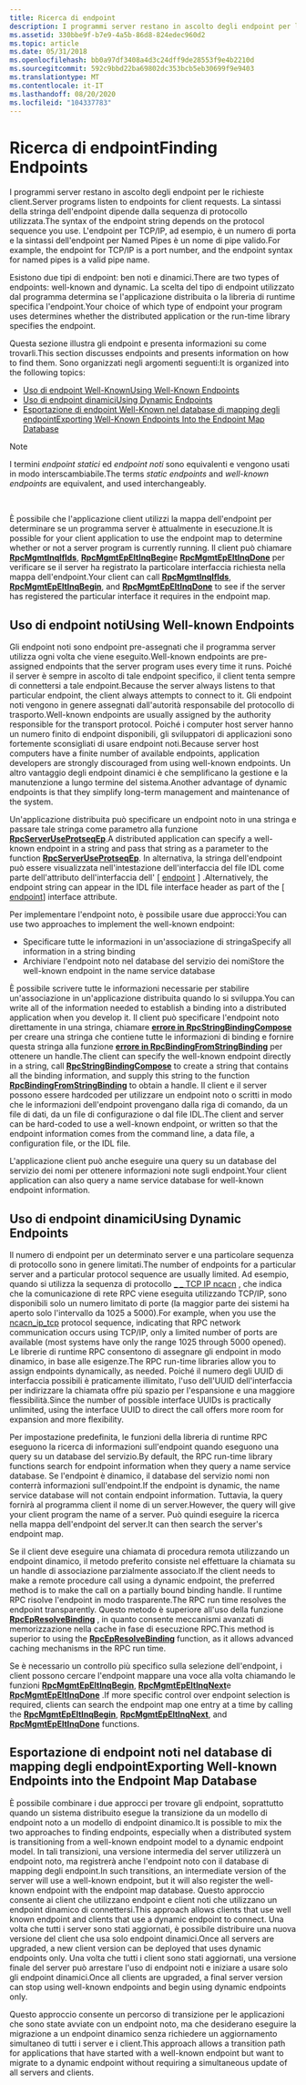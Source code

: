 ```yaml
---
title: Ricerca di endpoint
description: I programmi server restano in ascolto degli endpoint per le richieste client. La sintassi della stringa dell'endpoint dipende dalla sequenza di protocollo utilizzata. L'endpoint per TCP/IP, ad esempio, è un numero di porta e la sintassi dell'endpoint per Named Pipes è un nome di pipe valido.
ms.assetid: 330bbe9f-b7e9-4a5b-86d8-824edec960d2
ms.topic: article
ms.date: 05/31/2018
ms.openlocfilehash: bb0a97df3408a4d3c24dff9de28553f9e4b2210d
ms.sourcegitcommit: 592c9bbd22ba69802dc353bcb5eb30699f9e9403
ms.translationtype: MT
ms.contentlocale: it-IT
ms.lasthandoff: 08/20/2020
ms.locfileid: "104337783"
---
```

# <a name="finding-endpoints"></a><span data-ttu-id="89ba4-105">Ricerca di endpoint</span><span class="sxs-lookup"><span data-stu-id="89ba4-105">Finding Endpoints</span></span>

<span data-ttu-id="89ba4-106">I programmi server restano in ascolto degli endpoint per le richieste client.</span><span class="sxs-lookup"><span data-stu-id="89ba4-106">Server programs listen to endpoints for client requests.</span></span> <span data-ttu-id="89ba4-107">La sintassi della stringa dell'endpoint dipende dalla sequenza di protocollo utilizzata.</span><span class="sxs-lookup"><span data-stu-id="89ba4-107">The syntax of the endpoint string depends on the protocol sequence you use.</span></span> <span data-ttu-id="89ba4-108">L'endpoint per TCP/IP, ad esempio, è un numero di porta e la sintassi dell'endpoint per Named Pipes è un nome di pipe valido.</span><span class="sxs-lookup"><span data-stu-id="89ba4-108">For example, the endpoint for TCP/IP is a port number, and the endpoint syntax for named pipes is a valid pipe name.</span></span>

<span data-ttu-id="89ba4-109">Esistono due tipi di endpoint: ben noti e dinamici.</span><span class="sxs-lookup"><span data-stu-id="89ba4-109">There are two types of endpoints: well-known and dynamic.</span></span> <span data-ttu-id="89ba4-110">La scelta del tipo di endpoint utilizzato dal programma determina se l'applicazione distribuita o la libreria di runtime specifica l'endpoint.</span><span class="sxs-lookup"><span data-stu-id="89ba4-110">Your choice of which type of endpoint your program uses determines whether the distributed application or the run-time library specifies the endpoint.</span></span>

<span data-ttu-id="89ba4-111">Questa sezione illustra gli endpoint e presenta informazioni su come trovarli.</span><span class="sxs-lookup"><span data-stu-id="89ba4-111">This section discusses endpoints and presents information on how to find them.</span></span> <span data-ttu-id="89ba4-112">Sono organizzati negli argomenti seguenti:</span><span class="sxs-lookup"><span data-stu-id="89ba4-112">It is organized into the following topics:</span></span>

-   [<span data-ttu-id="89ba4-113">Uso di endpoint Well-Known</span><span class="sxs-lookup"><span data-stu-id="89ba4-113">Using Well-Known Endpoints</span></span>](#using-well-known-endpoints)
-   [<span data-ttu-id="89ba4-114">Uso di endpoint dinamici</span><span class="sxs-lookup"><span data-stu-id="89ba4-114">Using Dynamic Endpoints</span></span>](#using-dynamic-endpoints)
-   [<span data-ttu-id="89ba4-115">Esportazione di endpoint Well-Known nel database di mapping degli endpoint</span><span class="sxs-lookup"><span data-stu-id="89ba4-115">Exporting Well-Known Endpoints Into the Endpoint Map Database</span></span>](#exporting-well-known-endpoints-into-the-endpoint-map-database)

> [!Note]  
> <span data-ttu-id="89ba4-116">I termini *endpoint statici* ed *endpoint noti* sono equivalenti e vengono usati in modo interscambiabile.</span><span class="sxs-lookup"><span data-stu-id="89ba4-116">The terms *static endpoints* and *well-known endpoints* are equivalent, and used interchangeably.</span></span>

 

<span data-ttu-id="89ba4-117">È possibile che l'applicazione client utilizzi la mappa dell'endpoint per determinare se un programma server è attualmente in esecuzione.</span><span class="sxs-lookup"><span data-stu-id="89ba4-117">It is possible for your client application to use the endpoint map to determine whether or not a server program is currently running.</span></span> <span data-ttu-id="89ba4-118">Il client può chiamare [**RpcMgmtInqIfIds**](/windows/desktop/api/Rpcdce/nf-rpcdce-rpcmgmtinqifids), [**RpcMgmtEpEltInqBegin**](/windows/desktop/api/Rpcdce/nf-rpcdce-rpcmgmtepeltinqbegin)e [**RpcMgmtEpEltInqDone**](/windows/desktop/api/Rpcdce/nf-rpcdce-rpcmgmtepeltinqdone) per verificare se il server ha registrato la particolare interfaccia richiesta nella mappa dell'endpoint.</span><span class="sxs-lookup"><span data-stu-id="89ba4-118">Your client can call [**RpcMgmtInqIfIds**](/windows/desktop/api/Rpcdce/nf-rpcdce-rpcmgmtinqifids), [**RpcMgmtEpEltInqBegin**](/windows/desktop/api/Rpcdce/nf-rpcdce-rpcmgmtepeltinqbegin), and [**RpcMgmtEpEltInqDone**](/windows/desktop/api/Rpcdce/nf-rpcdce-rpcmgmtepeltinqdone) to see if the server has registered the particular interface it requires in the endpoint map.</span></span>

## <a name="using-well-known-endpoints"></a><span data-ttu-id="89ba4-119">Uso di endpoint noti</span><span class="sxs-lookup"><span data-stu-id="89ba4-119">Using Well-known Endpoints</span></span>

<span data-ttu-id="89ba4-120">Gli endpoint noti sono endpoint pre-assegnati che il programma server utilizza ogni volta che viene eseguito.</span><span class="sxs-lookup"><span data-stu-id="89ba4-120">Well-known endpoints are pre-assigned endpoints that the server program uses every time it runs.</span></span> <span data-ttu-id="89ba4-121">Poiché il server è sempre in ascolto di tale endpoint specifico, il client tenta sempre di connettersi a tale endpoint.</span><span class="sxs-lookup"><span data-stu-id="89ba4-121">Because the server always listens to that particular endpoint, the client always attempts to connect to it.</span></span> <span data-ttu-id="89ba4-122">Gli endpoint noti vengono in genere assegnati dall'autorità responsabile del protocollo di trasporto.</span><span class="sxs-lookup"><span data-stu-id="89ba4-122">Well-known endpoints are usually assigned by the authority responsible for the transport protocol.</span></span> <span data-ttu-id="89ba4-123">Poiché i computer host server hanno un numero finito di endpoint disponibili, gli sviluppatori di applicazioni sono fortemente sconsigliati di usare endpoint noti.</span><span class="sxs-lookup"><span data-stu-id="89ba4-123">Because server host computers have a finite number of available endpoints, application developers are strongly discouraged from using well-known endpoints.</span></span> <span data-ttu-id="89ba4-124">Un altro vantaggio degli endpoint dinamici è che semplificano la gestione e la manutenzione a lungo termine del sistema.</span><span class="sxs-lookup"><span data-stu-id="89ba4-124">Another advantage of dynamic endpoints is that they simplify long-term management and maintenance of the system.</span></span>

<span data-ttu-id="89ba4-125">Un'applicazione distribuita può specificare un endpoint noto in una stringa e passare tale stringa come parametro alla funzione [**RpcServerUseProtseqEp**](/windows/desktop/api/Rpcdce/nf-rpcdce-rpcserveruseprotseqep).</span><span class="sxs-lookup"><span data-stu-id="89ba4-125">A distributed application can specify a well-known endpoint in a string and pass that string as a parameter to the function [**RpcServerUseProtseqEp**](/windows/desktop/api/Rpcdce/nf-rpcdce-rpcserveruseprotseqep).</span></span> <span data-ttu-id="89ba4-126">In alternativa, la stringa dell'endpoint può essere visualizzata nell'intestazione dell'interfaccia del file IDL come parte dell'attributo dell'interfaccia dell' \[ [endpoint](/windows/desktop/Midl/endpoint) \] .</span><span class="sxs-lookup"><span data-stu-id="89ba4-126">Alternatively, the endpoint string can appear in the IDL file interface header as part of the \[ [endpoint](/windows/desktop/Midl/endpoint)\] interface attribute.</span></span>

<span data-ttu-id="89ba4-127">Per implementare l'endpoint noto, è possibile usare due approcci:</span><span class="sxs-lookup"><span data-stu-id="89ba4-127">You can use two approaches to implement the well-known endpoint:</span></span>

-   <span data-ttu-id="89ba4-128">Specificare tutte le informazioni in un'associazione di stringa</span><span class="sxs-lookup"><span data-stu-id="89ba4-128">Specify all information in a string binding</span></span>
-   <span data-ttu-id="89ba4-129">Archiviare l'endpoint noto nel database del servizio dei nomi</span><span class="sxs-lookup"><span data-stu-id="89ba4-129">Store the well-known endpoint in the name service database</span></span>

<span data-ttu-id="89ba4-130">È possibile scrivere tutte le informazioni necessarie per stabilire un'associazione in un'applicazione distribuita quando lo si sviluppa.</span><span class="sxs-lookup"><span data-stu-id="89ba4-130">You can write all of the information needed to establish a binding into a distributed application when you develop it.</span></span> <span data-ttu-id="89ba4-131">Il client può specificare l'endpoint noto direttamente in una stringa, chiamare [**errore in RpcStringBindingCompose**](/windows/desktop/api/Rpcdce/nf-rpcdce-rpcstringbindingcompose) per creare una stringa che contiene tutte le informazioni di binding e fornire questa stringa alla funzione [**errore in RpcBindingFromStringBinding**](/windows/desktop/api/Rpcdce/nf-rpcdce-rpcbindingfromstringbinding) per ottenere un handle.</span><span class="sxs-lookup"><span data-stu-id="89ba4-131">The client can specify the well-known endpoint directly in a string, call [**RpcStringBindingCompose**](/windows/desktop/api/Rpcdce/nf-rpcdce-rpcstringbindingcompose) to create a string that contains all the binding information, and supply this string to the function [**RpcBindingFromStringBinding**](/windows/desktop/api/Rpcdce/nf-rpcdce-rpcbindingfromstringbinding) to obtain a handle.</span></span> <span data-ttu-id="89ba4-132">Il client e il server possono essere hardcoded per utilizzare un endpoint noto o scritti in modo che le informazioni dell'endpoint provengano dalla riga di comando, da un file di dati, da un file di configurazione o dal file IDL.</span><span class="sxs-lookup"><span data-stu-id="89ba4-132">The client and server can be hard-coded to use a well-known endpoint, or written so that the endpoint information comes from the command line, a data file, a configuration file, or the IDL file.</span></span>

<span data-ttu-id="89ba4-133">L'applicazione client può anche eseguire una query su un database del servizio dei nomi per ottenere informazioni note sugli endpoint.</span><span class="sxs-lookup"><span data-stu-id="89ba4-133">Your client application can also query a name service database for well-known endpoint information.</span></span>

## <a name="using-dynamic-endpoints"></a><span data-ttu-id="89ba4-134">Uso di endpoint dinamici</span><span class="sxs-lookup"><span data-stu-id="89ba4-134">Using Dynamic Endpoints</span></span>

<span data-ttu-id="89ba4-135">Il numero di endpoint per un determinato server e una particolare sequenza di protocollo sono in genere limitati.</span><span class="sxs-lookup"><span data-stu-id="89ba4-135">The number of endpoints for a particular server and a particular protocol sequence are usually limited.</span></span> <span data-ttu-id="89ba4-136">Ad esempio, quando si utilizza la sequenza di protocollo [ \_ \_ TCP IP ncacn](/windows/desktop/Midl/ncacn-ip-tcp) , che indica che la comunicazione di rete RPC viene eseguita utilizzando TCP/IP, sono disponibili solo un numero limitato di porte (la maggior parte dei sistemi ha aperto solo l'intervallo da 1025 a 5000).</span><span class="sxs-lookup"><span data-stu-id="89ba4-136">For example, when you use the [ncacn\_ip\_tcp](/windows/desktop/Midl/ncacn-ip-tcp) protocol sequence, indicating that RPC network communication occurs using TCP/IP, only a limited number of ports are available (most systems have only the range 1025 through 5000 opened).</span></span> <span data-ttu-id="89ba4-137">Le librerie di runtime RPC consentono di assegnare gli endpoint in modo dinamico, in base alle esigenze.</span><span class="sxs-lookup"><span data-stu-id="89ba4-137">The RPC run-time libraries allow you to assign endpoints dynamically, as needed.</span></span> <span data-ttu-id="89ba4-138">Poiché il numero degli UUID di interfaccia possibili è praticamente illimitato, l'uso dell'UUID dell'interfaccia per indirizzare la chiamata offre più spazio per l'espansione e una maggiore flessibilità.</span><span class="sxs-lookup"><span data-stu-id="89ba4-138">Since the number of possible interface UUIDs is practically unlimited, using the interface UUID to direct the call offers more room for expansion and more flexibility.</span></span>

<span data-ttu-id="89ba4-139">Per impostazione predefinita, le funzioni della libreria di runtime RPC eseguono la ricerca di informazioni sull'endpoint quando eseguono una query su un database del servizio.</span><span class="sxs-lookup"><span data-stu-id="89ba4-139">By default, the RPC run-time library functions search for endpoint information when they query a name service database.</span></span> <span data-ttu-id="89ba4-140">Se l'endpoint è dinamico, il database del servizio nomi non conterrà informazioni sull'endpoint.</span><span class="sxs-lookup"><span data-stu-id="89ba4-140">If the endpoint is dynamic, the name service database will not contain endpoint information.</span></span> <span data-ttu-id="89ba4-141">Tuttavia, la query fornirà al programma client il nome di un server.</span><span class="sxs-lookup"><span data-stu-id="89ba4-141">However, the query will give your client program the name of a server.</span></span> <span data-ttu-id="89ba4-142">Può quindi eseguire la ricerca nella mappa dell'endpoint del server.</span><span class="sxs-lookup"><span data-stu-id="89ba4-142">It can then search the server's endpoint map.</span></span>

<span data-ttu-id="89ba4-143">Se il client deve eseguire una chiamata di procedura remota utilizzando un endpoint dinamico, il metodo preferito consiste nel effettuare la chiamata su un handle di associazione parzialmente associato.</span><span class="sxs-lookup"><span data-stu-id="89ba4-143">If the client needs to make a remote procedure call using a dynamic endpoint, the preferred method is to make the call on a partially bound binding handle.</span></span> <span data-ttu-id="89ba4-144">Il runtime RPC risolve l'endpoint in modo trasparente.</span><span class="sxs-lookup"><span data-stu-id="89ba4-144">The RPC run time resolves the endpoint transparently.</span></span> <span data-ttu-id="89ba4-145">Questo metodo è superiore all'uso della funzione [**RpcEpResolveBinding**](/windows/desktop/api/Rpcdce/nf-rpcdce-rpcepresolvebinding) , in quanto consente meccanismi avanzati di memorizzazione nella cache in fase di esecuzione RPC.</span><span class="sxs-lookup"><span data-stu-id="89ba4-145">This method is superior to using the [**RpcEpResolveBinding**](/windows/desktop/api/Rpcdce/nf-rpcdce-rpcepresolvebinding) function, as it allows advanced caching mechanisms in the RPC run time.</span></span>

<span data-ttu-id="89ba4-146">Se è necessario un controllo più specifico sulla selezione dell'endpoint, i client possono cercare l'endpoint mappare una voce alla volta chiamando le funzioni [**RpcMgmtEpEltInqBegin**](/windows/desktop/api/Rpcdce/nf-rpcdce-rpcmgmtepeltinqbegin), [**RpcMgmtEpEltInqNext**](/windows/desktop/api/Rpcdce/nf-rpcdce-rpcmgmtepeltinqnext)e [**RpcMgmtEpEltInqDone**](/windows/desktop/api/Rpcdce/nf-rpcdce-rpcmgmtepeltinqdone) .</span><span class="sxs-lookup"><span data-stu-id="89ba4-146">If more specific control over endpoint selection is required, clients can search the endpoint map one entry at a time by calling the [**RpcMgmtEpEltInqBegin**](/windows/desktop/api/Rpcdce/nf-rpcdce-rpcmgmtepeltinqbegin), [**RpcMgmtEpEltInqNext**](/windows/desktop/api/Rpcdce/nf-rpcdce-rpcmgmtepeltinqnext), and [**RpcMgmtEpEltInqDone**](/windows/desktop/api/Rpcdce/nf-rpcdce-rpcmgmtepeltinqdone) functions.</span></span>

## <a name="exporting-well-known-endpoints-into-the-endpoint-map-database"></a><span data-ttu-id="89ba4-147">Esportazione di endpoint noti nel database di mapping degli endpoint</span><span class="sxs-lookup"><span data-stu-id="89ba4-147">Exporting Well-known Endpoints into the Endpoint Map Database</span></span>

<span data-ttu-id="89ba4-148">È possibile combinare i due approcci per trovare gli endpoint, soprattutto quando un sistema distribuito esegue la transizione da un modello di endpoint noto a un modello di endpoint dinamico.</span><span class="sxs-lookup"><span data-stu-id="89ba4-148">It is possible to mix the two approaches to finding endpoints, especially when a distributed system is transitioning from a well-known endpoint model to a dynamic endpoint model.</span></span> <span data-ttu-id="89ba4-149">In tali transizioni, una versione intermedia del server utilizzerà un endpoint noto, ma registrerà anche l'endpoint noto con il database di mapping degli endpoint.</span><span class="sxs-lookup"><span data-stu-id="89ba4-149">In such transitions, an intermediate version of the server will use a well-known endpoint, but it will also register the well-known endpoint with the endpoint map database.</span></span> <span data-ttu-id="89ba4-150">Questo approccio consente ai client che utilizzano endpoint e client noti che utilizzano un endpoint dinamico di connettersi.</span><span class="sxs-lookup"><span data-stu-id="89ba4-150">This approach allows clients that use well known endpoint and clients that use a dynamic endpoint to connect.</span></span> <span data-ttu-id="89ba4-151">Una volta che tutti i server sono stati aggiornati, è possibile distribuire una nuova versione del client che usa solo endpoint dinamici.</span><span class="sxs-lookup"><span data-stu-id="89ba4-151">Once all servers are upgraded, a new client version can be deployed that uses dynamic endpoints only.</span></span> <span data-ttu-id="89ba4-152">Una volta che tutti i client sono stati aggiornati, una versione finale del server può arrestare l'uso di endpoint noti e iniziare a usare solo gli endpoint dinamici.</span><span class="sxs-lookup"><span data-stu-id="89ba4-152">Once all clients are upgraded, a final server version can stop using well-known endpoints and begin using dynamic endpoints only.</span></span>

<span data-ttu-id="89ba4-153">Questo approccio consente un percorso di transizione per le applicazioni che sono state avviate con un endpoint noto, ma che desiderano eseguire la migrazione a un endpoint dinamico senza richiedere un aggiornamento simultaneo di tutti i server e i client.</span><span class="sxs-lookup"><span data-stu-id="89ba4-153">This approach allows a transition path for applications that have started with a well-known endpoint but want to migrate to a dynamic endpoint without requiring a simultaneous update of all servers and clients.</span></span>

 

 